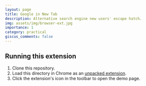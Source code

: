 ```yaml
---
layout: page
title: Google in New Tab
description: Alternative search engine new users' escape hatch.
img: assets/img/browser-ext.jpg
importance: 1
category: practical
giscus_comments: false
---
```


<!-- - https://www.searchenginemap.com/ -->
<!-- - privacy concerns are not paranoia -->
<!-- - !g exists too -->

## Running this extension

1. Clone this repository.
2. Load this directory in Chrome as an [unpacked extension](https://developer.chrome.com/docs/extensions/mv3/getstarted/development-basics/#load-unpacked).
3. Click the extension's icon in the toolbar to open the demo page.
